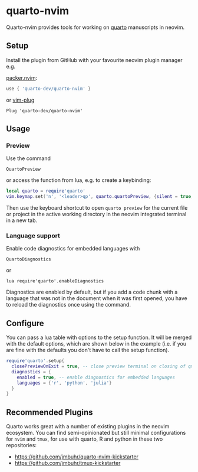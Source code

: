 # quarto-nvim

Quarto-nvim provides tools for working on [quarto](https://quarto.org/) manuscripts in neovim.

## Setup

Install the plugin from GitHub with your favourite neovim plugin manager e.g.

[packer.nvim](https://github.com/wbthomason/packer.nvim):

```lua
use { 'quarto-dev/quarto-nvim' }
```

or [vim-plug](https://github.com/junegunn/vim-plug)

```vim
Plug 'quarto-dev/quarto-nvim'
```

## Usage

### Preview

Use the command

```vim
QuartoPreview
```

or access the function from lua, e.g. to create a keybinding:

```lua
local quarto = require'quarto'
vim.keymap.set('n', '<leader>qp', quarto.quartoPreview, {silent = true, noremap = true})
```

Then use the keyboard shortcut to open `quarto preview` for the current file or project in the active working directory in the neovim integrated terminal in a new tab.

### Language support

Enable code diagnostics for embedded languages with 

```vim
QuartoDiagnostics
```

or

```vim
lua require'quarto'.enableDiagnostics
```

Diagnostics are enabled by default, but if you add a code chunk with a language that was not in the document when it was first opened, you have to reload the diagnostics once using the command.

## Configure

You can pass a lua table with options to the setup function.
It will be merged with the default options, which are shown below in the example
(i.e. if you are fine with the defaults you don't have to call the setup function).

```lua
require'quarto'.setup{
  closePreviewOnExit = true, -- close preview terminal on closing of qmd file buffer
  diagnostics = {
    enabled = true, -- enable diagnostics for embedded languages
    languages = {'r', 'python', 'julia'}
  }
}
```

## Recommended Plugins

Quarto works great with a number of existing plugins in the neovim ecosystem.
You can find semi-opinionated but still minimal
configurations for `nvim` and `tmux`,
for use with quarto, R and python in these two repositories:

- <https://github.com/jmbuhr/quarto-nvim-kickstarter>
- <https://github.com/jmbuhr/tmux-kickstarter>


